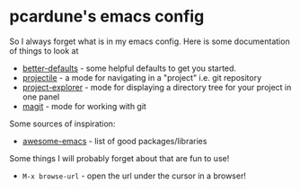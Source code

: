# pcardune's emacs config

So I always forget what is in my emacs config. Here is some documentation of things to look at

* [better-defaults](https://github.com/technomancy/better-defaults) - some
  helpful defaults to get you started.
* [projectile](https://github.com/bbatsov/projectile) - a mode for navigating in
  a "project" i.e. git repository
* [project-explorer](https://github.com/sabof/project-explorer) - mode for
  displaying a directory tree for your project in one panel
* [magit](http://magit.vc/manual/magit/#Top) - mode for working with git

Some sources of inspiration:

* [awesome-emacs](https://github.com/emacs-tw/awesome-emacs) - list of good
  packages/libraries

Some things I will probably forget about that are fun to use!

* `M-x browse-url` - open the url under the cursor in a browser!
